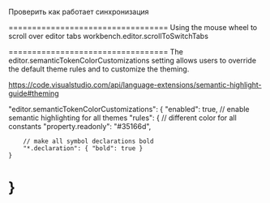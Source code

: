 Проверить как работает синхронизация

==================================
Using the mouse wheel to scroll over editor tabs
workbench.editor.scrollToSwitchTabs

==================================
The
editor.semanticTokenColorCustomizations
setting allows users to override the default
theme rules and to customize the theming.

https://code.visualstudio.com/api/language-extensions/semantic-highlight-guide#theming

"editor.semanticTokenColorCustomizations": {
    "enabled": true, // enable semantic highlighting for all themes
    "rules": {
        // different color for all constants
        "property.readonly": "#35166d",

        // make all symbol declarations bold
        "*.declaration": { "bold": true }
    }
}
==================================

